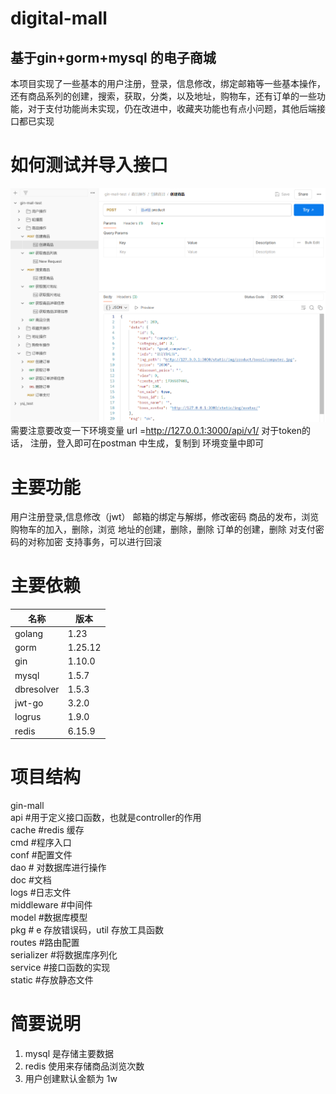 digital-mall
==

基于gin+gorm+mysql 的电子商城
-
本项目实现了一些基本的用户注册，登录，信息修改，绑定邮箱等一些基本操作，还有商品系列的创建，搜索，获取，分类，以及地址，购物车，还有订单的一些功能，对于支付功能尚未实现，仍在改进中，收藏夹功能也有点小问题，其他后端接口都已实现

如何测试并导入接口
=
![导入接口，将 doc 文件夹下的 .json 文件导入 postman 中 import 即可](https://github.com/yehan5555/digital-mall/blob/update/doc/%E5%88%9B%E5%BB%BA%E5%95%86%E5%93%81.png)
需要注意要改变一下环境变量
url =http://127.0.0.1:3000/api/v1/
对于token的话， 注册，登入即可在postman 中生成，复制到 环境变量中即可

主要功能
=
用户注册登录,信息修改（jwt）
邮箱的绑定与解绑，修改密码
商品的发布，浏览
购物车的加入，删除，浏览
地址的创建，删除，删除
订单的创建，删除
对支付密码的对称加密
支持事务，可以进行回滚

主要依赖
=
|名称|版本|
|---|----|
|golang|1.23|
|gorm|1.25.12|
|gin|1.10.0|
|mysql|1.5.7|
|dbresolver|1.5.3|
|jwt-go|3.2.0|
|logrus|1.9.0|
|redis|6.15.9|

项目结构
=
gin-mall  
api         #用于定义接口函数，也就是controller的作用  
cache       #redis 缓存  
cmd         #程序入口   
conf        #配置文件  
dao         # 对数据库进行操作  
doc         #文档  
logs        #日志文件  
middleware  #中间件  
model       #数据库模型  
pkg         # e 存放错误码，util 存放工具函数  
routes      #路由配置  
serializer  #将数据库序列化  
service     #接口函数的实现  
static      #存放静态文件  
 


简要说明 
=
1. mysql 是存储主要数据
2. redis 使用来存储商品浏览次数
3. 用户创建默认金额为 1w 

